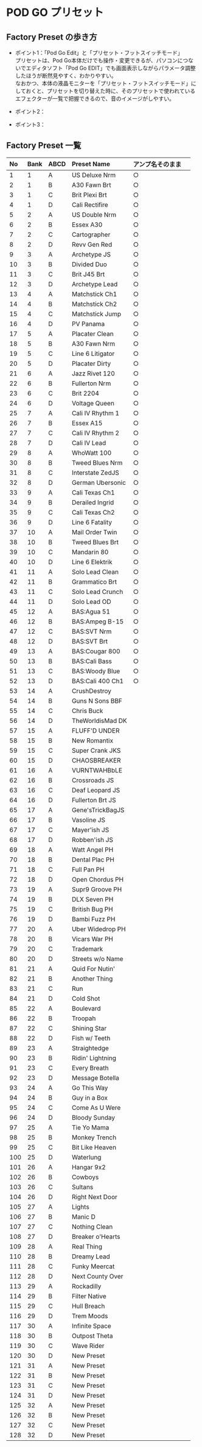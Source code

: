 # POD GO プリセット
## Factory Preset の歩き方
- ポイント1：「Pod Go Edit」と「プリセット・フットスイッチモード」  
プリセットは、Pod Go本体だけでも操作・変更できるが、パソコンにつないでエディタソフト「Pod Go EDIT」でも画面表示しながらパラメータ調整したほうが断然見やすく、わかりやすい。  
なおかつ、本体の液晶モニターを「プリセット・フットスイッチモード」にしておくと、プリセットを切り替えた時に、そのプリセットで使われているエフェクターが一覧で把握できるので、音のイメージがしやすい。  
- ポイント2：  

- ポイント3：  


## Factory Preset 一覧
| No   | Bank | ABCD | Preset Name      | アンプ名そのまま |      |
| :--- | :--- | :--- | :--------------- | :--------------- | :--- |
| 1    | 1    | A    | US Deluxe Nrm    | ○                |      |
| 2    | 1    | B    | A30 Fawn Brt     | ○                |      |
| 3    | 1    | C    | Brit Plexi Brt   | ○                |      |
| 4    | 1    | D    | Cali Rectifire   | ○                |      |
| 5    | 2    | A    | US Double Nrm    | ○                |      |
| 6    | 2    | B    | Essex A30        | ○                |      |
| 7    | 2    | C    | Cartographer     | ○                |      |
| 8    | 2    | D    | Revv Gen Red     | ○                |      |
| 9    | 3    | A    | Archetype JS     | ○                |      |
| 10   | 3    | B    | Divided Duo      | ○                |      |
| 11   | 3    | C    | Brit J45 Brt     | ○                |      |
| 12   | 3    | D    | Archetype Lead   | ○                |      |
| 13   | 4    | A    | Matchstick Ch1   | ○                |      |
| 14   | 4    | B    | Matchstick Ch2   | ○                |      |
| 15   | 4    | C    | Matchstick Jump  | ○                |      |
| 16   | 4    | D    | PV Panama        | ○                |      |
| 17   | 5    | A    | Placater Clean   | ○                |      |
| 18   | 5    | B    | A30 Fawn Nrm     | ○                |      |
| 19   | 5    | C    | Line 6 Litigator | ○                |      |
| 20   | 5    | D    | Placater Dirty   | ○                |      |
| 21   | 6    | A    | Jazz Rivet 120   | ○                |      |
| 22   | 6    | B    | Fullerton Nrm    | ○                |      |
| 23   | 6    | C    | Brit 2204        | ○                |      |
| 24   | 6    | D    | Voltage Queen    | ○                |      |
| 25   | 7    | A    | Cali IV Rhythm 1 | ○                |      |
| 26   | 7    | B    | Essex A15        | ○                |      |
| 27   | 7    | C    | Cali IV Rhythm 2 | ○                |      |
| 28   | 7    | D    | Cali IV Lead     | ○                |      |
| 29   | 8    | A    | WhoWatt 100      | ○                |      |
| 30   | 8    | B    | Tweed Blues Nrm  | ○                |      |
| 31   | 8    | C    | Interstate ZedJS | ○                |      |
| 32   | 8    | D    | German Ubersonic | ○                |      |
| 33   | 9    | A    | Cali Texas Ch1   | ○                |      |
| 34   | 9    | B    | Derailed Ingrid  | ○                |      |
| 35   | 9    | C    | Cali Texas Ch2   | ○                |      |
| 36   | 9    | D    | Line 6 Fatality  | ○                |      |
| 37   | 10   | A    | Mail Order Twin  | ○                |      |
| 38   | 10   | B    | Tweed Blues Brt  | ○                |      |
| 39   | 10   | C    | Mandarin 80      | ○                |      |
| 40   | 10   | D    | Line 6 Elektrik  | ○                |      |
| 41   | 11   | A    | Solo Lead Clean  | ○                |      |
| 42   | 11   | B    | Grammatico Brt   | ○                |      |
| 43   | 11   | C    | Solo Lead Crunch | ○                |      |
| 44   | 11   | D    | Solo Lead OD     | ○                |      |
| 45   | 12   | A    | BAS:Agua 51      | ○                |      |
| 46   | 12   | B    | BAS:Ampeg B-15   | ○                |      |
| 47   | 12   | C    | BAS:SVT Nrm      | ○                |      |
| 48   | 12   | D    | BAS:SVT Brt      | ○                |      |
| 49   | 13   | A    | BAS:Cougar 800   | ○                |      |
| 50   | 13   | B    | BAS:Cali Bass    | ○                |      |
| 51   | 13   | C    | BAS:Woody Blue   | ○                |      |
| 52   | 13   | D    | BAS:Cali 400 Ch1 | ○                |      |
| 53   | 14   | A    | CrushDestroy     |                  |      |
| 54   | 14   | B    | Guns N Sons BBF  |                  |      |
| 55   | 14   | C    | Chris Buck       |                  |      |
| 56   | 14   | D    | TheWorldisMad DK |                  |      |
| 57   | 15   | A    | FLUFF'D UNDER    |                  |      |
| 58   | 15   | B    | New Romantix     |                  |      |
| 59   | 15   | C    | Super Crank JKS  |                  |      |
| 60   | 15   | D    | CHAOSBREAKER     |                  |      |
| 61   | 16   | A    | VURNTWAHBbLE     |                  |      |
| 62   | 16   | B    | Crossroads JS    |                  |      |
| 63   | 16   | C    | Deaf Leopard JS  |                  |      |
| 64   | 16   | D    | Fullerton Brt JS |                  |      |
| 65   | 17   | A    | Gene'sTrickBagJS |                  |      |
| 66   | 17   | B    | Vasoline JS      |                  |      |
| 67   | 17   | C    | Mayer'ish JS     |                  |      |
| 68   | 17   | D    | Robben'ish JS    |                  |      |
| 69   | 18   | A    | Watt Angel PH    |                  |      |
| 70   | 18   | B    | Dental Plac PH   |                  |      |
| 71   | 18   | C    | Full Pan PH      |                  |      |
| 72   | 18   | D    | Open Chordus PH  |                  |      |
| 73   | 19   | A    | Supr9 Groove PH  |                  |      |
| 74   | 19   | B    | DLX Seven PH     |                  |      |
| 75   | 19   | C    | British Bug PH   |                  |      |
| 76   | 19   | D    | Bambi Fuzz PH    |                  |      |
| 77   | 20   | A    | Uber Widedrop PH |                  |      |
| 78   | 20   | B    | Vicars War PH    |                  |      |
| 79   | 20   | C    | Trademark        |                  |      |
| 80   | 20   | D    | Streets w/o Name |                  |      |
| 81   | 21   | A    | Quid For Nutin'  |                  |      |
| 82   | 21   | B    | Another Thing    |                  |      |
| 83   | 21   | C    | Run              |                  |      |
| 84   | 21   | D    | Cold Shot        |                  |      |
| 85   | 22   | A    | Boulevard        |                  |      |
| 86   | 22   | B    | Troopah          |                  |      |
| 87   | 22   | C    | Shining Star     |                  |      |
| 88   | 22   | D    | Fish w/ Teeth    |                  |      |
| 89   | 23   | A    | Straightedge     |                  |      |
| 90   | 23   | B    | Ridin' Lightning |                  |      |
| 91   | 23   | C    | Every Breath     |                  |      |
| 92   | 23   | D    | Message Botella  |                  |      |
| 93   | 24   | A    | Go This Way      |                  |      |
| 94   | 24   | B    | Guy in a Box     |                  |      |
| 95   | 24   | C    | Come As U Were   |                  |      |
| 96   | 24   | D    | Bloody Sunday    |                  |      |
| 97   | 25   | A    | Tie Yo Mama      |                  |      |
| 98   | 25   | B    | Monkey Trench    |                  |      |
| 99   | 25   | C    | Bit Like Heaven  |                  |      |
| 100  | 25   | D    | Waterlung        |                  |      |
| 101  | 26   | A    | Hangar 9x2       |                  |      |
| 102  | 26   | B    | Cowboys          |                  |      |
| 103  | 26   | C    | Sultans          |                  |      |
| 104  | 26   | D    | Right Next Door  |                  |      |
| 105  | 27   | A    | Lights           |                  |      |
| 106  | 27   | B    | Manic D          |                  |      |
| 107  | 27   | C    | Nothing Clean    |                  |      |
| 108  | 27   | D    | Breaker o'Hearts |                  |      |
| 109  | 28   | A    | Real Thing       |                  |      |
| 110  | 28   | B    | Dreamy Lead      |                  |      |
| 111  | 28   | C    | Funky Meercat    |                  |      |
| 112  | 28   | D    | Next County Over |                  |      |
| 113  | 29   | A    | Rockadilly       |                  |      |
| 114  | 29   | B    | Filter Native    |                  |      |
| 115  | 29   | C    | Hull Breach      |                  |      |
| 116  | 29   | D    | Trem Moods       |                  |      |
| 117  | 30   | A    | Infinite Space   |                  |      |
| 118  | 30   | B    | Outpost Theta    |                  |      |
| 119  | 30   | C    | Wave Rider       |                  |      |
| 120  | 30   | D    | New Preset       |                  |      |
| 121  | 31   | A    | New Preset       |                  |      |
| 122  | 31   | B    | New Preset       |                  |      |
| 123  | 31   | C    | New Preset       |                  |      |
| 124  | 31   | D    | New Preset       |                  |      |
| 125  | 32   | A    | New Preset       |                  |      |
| 126  | 32   | B    | New Preset       |                  |      |
| 127  | 32   | C    | New Preset       |                  |      |
| 128  | 32   | D    | New Preset       |                  |      |